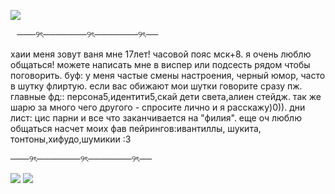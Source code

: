 
![](https://64.media.tumblr.com/e1ec876b22583bcf29326f14ab3efced/1f08f6a4f4b0f7f7-60/s540x810/6bc8f50955f3fc702b854d63bc163c33a39fb674.gifv)

⠀───୨ৎ───────୨ৎ───────୨ৎ──

хаии меня зовут ваня мне 17лет! часовой пояс мск+8. я очень люблю общаться! можете написать мне в виспер или подсесть рядом чтобы поговорить. буф: у меня частые смены настроения, черный юмор, часто в шутку флиртую. если вас обижают мои шутки говорите сразу пж. главные фд:: персона5,идентити5,скай дети света,алиен стейдж. так же шарю за много чего другого - спросите лично и я расскажу)0)). дни лист: цис парни и все что заканчивается на "филия". еще оч люблю общаться насчет моих фав пейрингов:ивантиллы, шукита, тонтоны,хифудо,шумикии :3

───୨ৎ───────୨ৎ───────୨ৎ──

![](https://64.media.tumblr.com/feec1e518b2c0691061c84979967e17f/46ca593bc45246ee-dd/s400x600/b0f602431ad4226d6aa28d681f9824a3fa5baade.gifv) ![](https://64.media.tumblr.com/17e82d80d490a1b2a882da84c3e23830/b3ae6884757269ec-18/s640x960/e8494acdbc1f4cdbb6a90c988094f40abb1e5c15.pnj)
